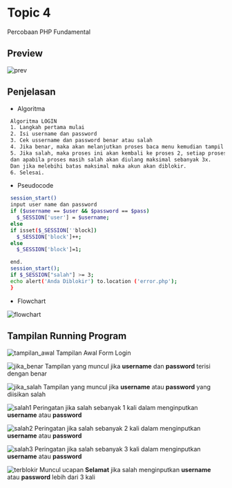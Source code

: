 # Topic 4

Percobaan PHP Fundamental

## Preview

![prev](https://raw.githubusercontent.com/fikriomar16/tugasproweb/master/topic4/topic4/preview.png)

## Penjelasan
- Algoritma
 ```sh
  Algoritma LOGIN
  1. Langkah pertama mulai
  2. Isi username dan password
  3. Cek ussername dan password benar atau salah
  4. Jika benar, maka akan melanjutkan proses baca menu kemudian tampil user menu
  5. Jika salah, maka proses ini akan kembali ke proses 2, setiap proses login error session akan ditambah 1
  dan apabila proses masih salah akan diulang maksimal sebanyak 3x.
  Dan jika melebihi batas maksimal maka akun akan diblokir.
  6. Selesai.
 ```
- Pseudocode
 ```sh
  session_start()
  input user name dan password
  if ($username == $user && $password == $pass)
	$_SESSION['user'] = $username;
  else
  if isset($_SESSION[''block])
	$_SESSION['block']++;
  else
  	$_SESSION['block']=1;

  end.
  session_start();
  if $_SESSION["salah"] >= 3;
  echo alert('Anda Diblokir') to.location ('error.php');
  }
 ```

- Flowchart

![flowchart](https://raw.githubusercontent.com/fikriomar16/tugasproweb/master/topic4/chart/flowchart.png)

## Tampilan Running Program

![tampilan_awal](https://raw.githubusercontent.com/fikriomar16/tugasproweb/master/topic4/shot/tampilan_awal.png)
Tampilan Awal Form Login </br>

![jika_benar](https://raw.githubusercontent.com/fikriomar16/tugasproweb/master/topic4/shot/jika_benar.png)
Tampilan yang muncul jika **username** dan **password** terisi dengan benar </br>

![jika_salah](https://raw.githubusercontent.com/fikriomar16/tugasproweb/master/topic4/shot/jika_salah.png)
Tampilan yang muncul jika **username** atau **password** yang diisikan salah </br>

![salah1](https://raw.githubusercontent.com/fikriomar16/tugasproweb/master/topic4/shot/salah1.png)
Peringatan jika salah sebanyak 1 kali dalam menginputkan **username** atau **password** </br>

![salah2](https://raw.githubusercontent.com/fikriomar16/tugasproweb/master/topic4/shot/salah2.png)
Peringatan jika salah sebanyak 2 kali dalam menginputkan **username** atau **password** </br>

![salah3](https://raw.githubusercontent.com/fikriomar16/tugasproweb/master/topic4/shot/salah3.png)
Peringatan jika salah sebanyak 3 kali dalam menginputkan **username** atau **password** </br>

![terblokir](https://raw.githubusercontent.com/fikriomar16/tugasproweb/master/topic4/shot/salah_lebihdari_3.png)
Muncul ucapan **Selamat** jika salah menginputkan **username** atau **password** lebih dari 3 kali </br>
